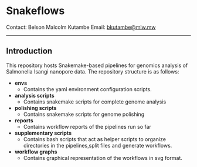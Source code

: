 # Snakeflows

Contact: Belson Malcolm Kutambe
Email: bkutambe@mlw.mw

---

## Introduction
This repository hosts Snakemake-based pipelines for genomics analysis of Salmonella Isangi nanopore data.
The repository structure is as follows:
 * <b>envs</b><br>
    - Contains the yaml environment configuration scripts.
 * <b>analysis scripts</b><br>
    - Contains snakemake scripts for complete genome analysis
 * <b>polishing scripts</b><br>
    - Contains snakemake scripts for genome polishing
 * <b>reports</b><br>
    - Contains workflow reports of the pipelines run so far
 * <b>supplementary scripts</b><br>
    - Contains bash scripts that act as helper scripts to organize directories in the pipelines,split files and generate workflows.
 * <b>workflow graphs</b><br>
    - Contains graphical representation of the workflows in svg format.


